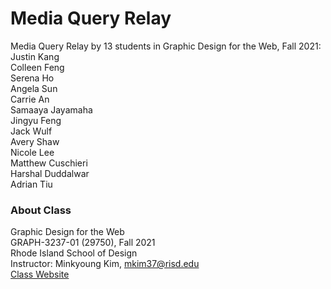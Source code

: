 # Media Query Relay 

Media Query Relay by 13 students in Graphic Design for the Web, Fall 2021:<br>
Justin Kang<br>
Colleen Feng<Br> 
Serena Ho<br>
Angela Sun<br> 
Carrie An<br>
Samaaya Jayamaha<br>
Jingyu Feng<br> 
Jack Wulf<br> 
Avery Shaw<br>
Nicole Lee<br>
Matthew Cuschieri<br> 
Harshal Duddalwar<br> 
Adrian Tiu

### About Class
Graphic Design for the Web<Br>
GRAPH-3237-01 (29750), Fall 2021<Br>
Rhode Island School of Design<Br>
Instructor: Minkyoung Kim, mkim37@risd.edu<Br>
[Class Website](https://mkim.netlify.com/gdfwf21)